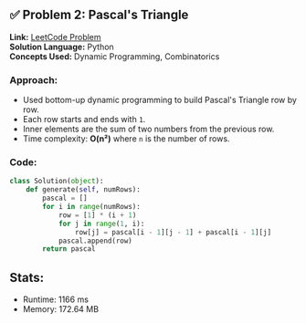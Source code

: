 ## ✅ Problem 2: Pascal's Triangle
**Link:** [LeetCode Problem](https://leetcode.com/problems/pascals-triangle/)  
**Solution Language:** Python  
**Concepts Used:** Dynamic Programming, Combinatorics

### **Approach:**
- Used bottom-up dynamic programming to build Pascal's Triangle row by row.
- Each row starts and ends with `1`.
- Inner elements are the sum of two numbers from the previous row.
- Time complexity: **O(n²)** where `n` is the number of rows.

### **Code:**
```python
class Solution(object):
    def generate(self, numRows):
        pascal = []
        for i in range(numRows):
            row = [1] * (i + 1)
            for j in range(1, i):
                row[j] = pascal[i - 1][j - 1] + pascal[i - 1][j]
            pascal.append(row)
        return pascal
```
## **Stats:**
- Runtime: 1166 ms
- Memory: 172.64 MB


